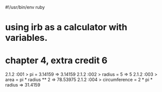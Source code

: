 #!/usr/bin/env ruby
# using irb as a calculator with variables. 
# chapter 4, extra credit 6

2.1.2 :001 > pi = 3.14159
 => 3.14159
2.1.2 :002 > radius = 5
 => 5
2.1.2 :003 > area = pi * radius ** 2
 => 78.53975
2.1.2 :004 > circumference = 2 * pi * radius
 => 31.4159
